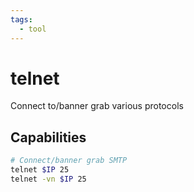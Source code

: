 ```yaml
---
tags:
  - tool
---
```

# telnet

Connect to/banner grab various protocols

## Capabilities

```bash
# Connect/banner grab SMTP
telnet $IP 25
telnet -vn $IP 25
```
